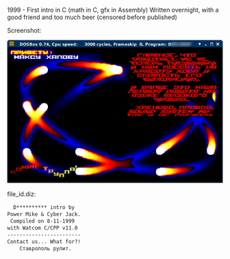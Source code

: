 1999 - First intro in C (math in C, gfx in Assembly)
Written overnight, with a good friend and too much beer
(censored before published)

Screenshot:

![Screenshot](/_screenshots/1.png)

file_id.diz:
```
  D********** intro by
Power Mike & Cyber Jack.
 Compiled on 8-11-1999
with Watcom C/CPP v11.0
------------------------
Contact us... What for?!
    Ставрополь рулит.
```

